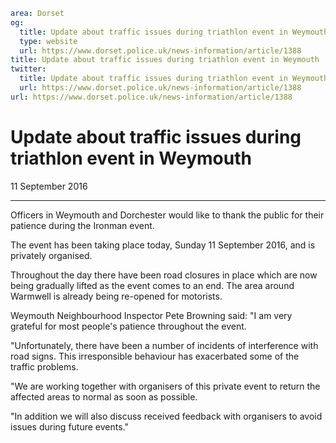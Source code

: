 ```yaml
area: Dorset
og:
  title: Update about traffic issues during triathlon event in Weymouth
  type: website
  url: https://www.dorset.police.uk/news-information/article/1388
title: Update about traffic issues during triathlon event in Weymouth |
twitter:
  title: Update about traffic issues during triathlon event in Weymouth
  url: https://www.dorset.police.uk/news-information/article/1388
url: https://www.dorset.police.uk/news-information/article/1388
```

# Update about traffic issues during triathlon event in Weymouth

11 September 2016

* * *

Officers in Weymouth and Dorchester would like to thank the public for their patience during the Ironman event.

The event has been taking place today, Sunday 11 September 2016, and is privately organised.

Throughout the day there have been road closures in place which are now being gradually lifted as the event comes to an end. The area around Warmwell is already being re-opened for motorists.

Weymouth Neighbourhood Inspector Pete Browning said: "I am very grateful for most people's patience throughout the event.

"Unfortunately, there have been a number of incidents of interference with road signs. This irresponsible behaviour has exacerbated some of the traffic problems.

"We are working together with organisers of this private event to return the affected areas to normal as soon as possible.

"In addition we will also discuss received feedback with organisers to avoid issues during future events."
